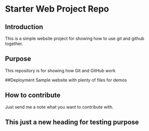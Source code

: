 # Starter Web Project Repo
## Introduction 
This is a simple website project for showing how to use git and github together.
## Purpose 
This repository is for showing how Git and GitHub work

##Deployment
Sample website with plenty of files for demos 

## How to contribute 
Just send me a note what you want to contribute with. 

## This just a new heading for testing purpose